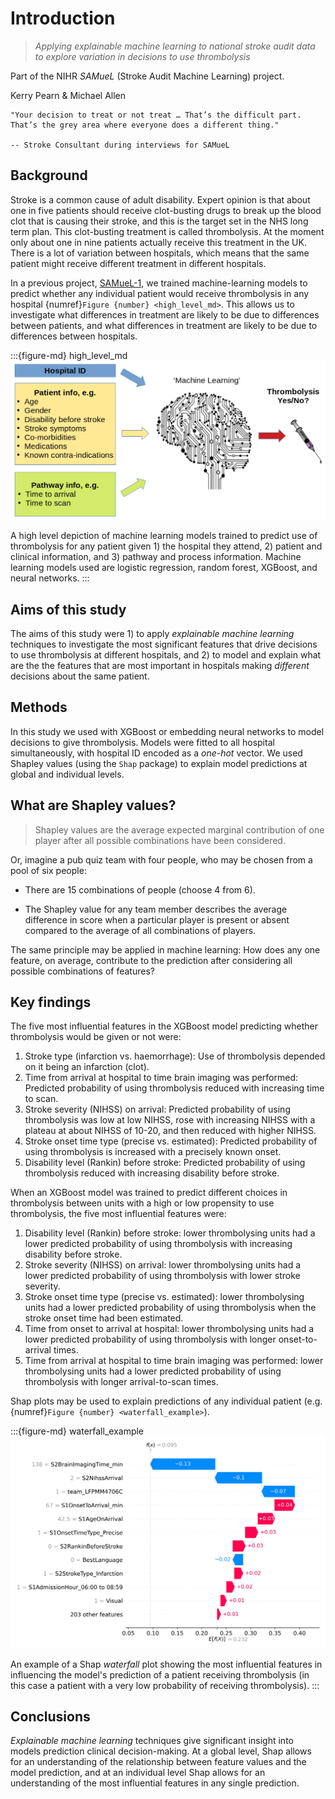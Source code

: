 # Introduction

> *Applying explainable machine learning to national stroke audit data to explore variation in decisions to use thrombolysis*

Part of the NIHR *SAMueL* (Stroke Audit Machine Learning) project.

Kerry Pearn & Michael Allen

```{epigraph}
"Your decision to treat or not treat … That’s the difficult part. That’s the grey area where everyone does a different thing."

-- Stroke Consultant during interviews for SAMueL
```

## Background

Stroke is a common cause of adult disability. Expert opinion is that about one in five patients should receive clot-busting drugs to break up the blood clot that is causing their stroke, and this is the target set in the NHS long term plan. This clot-busting treatment is called thrombolysis. At the moment only about one in nine patients actually receive this treatment in the UK. There is a lot of variation between hospitals, which means that the same patient might receive different treatment in different hospitals.

In a previous project, [SAMueL-1](https://samuel-book.github.io/samuel-1/introduction/intro.html), we trained machine-learning models to predict whether any individual patient would receive thrombolysis in any hospital {numref}`Figure {number} <high_level_md>`. This allows us to investigate what differences in treatment are likely to be due to differences between patients, and what differences in treatment are likely to be due to differences between hospitals.

:::{figure-md} high_level_md
<img src="./images/ml_model_high_level.png" width="600">

A high level depiction of machine learning models trained to predict use of thrombolysis for any patient given 1) the hospital they attend, 2) patient and clinical information, and 3) pathway and process information. Machine learning models used are logistic regression, random forest, XGBoost, and neural networks.
:::

## Aims of this study

The aims of this study were 1) to apply *explainable machine learning* techniques to investigate the most significant features that drive decisions to use thrombolysis at different hospitals, and 2) to model and explain what are the the features that are most important in hospitals making *different* decisions about the same patient.

## Methods

In this study we used with XGBoost or embedding neural networks to model decisions to give thrombolysis. Models were fitted to all hospital simultaneously, with hospital ID encoded as a *one-hot* vector. We used Shapley values (using the `Shap` package) to explain model predictions at global and individual levels.

## What are Shapley values?

> Shapley values are the average expected marginal contribution of one player after all possible combinations have been considered.

Or, imagine a pub quiz team with four people, who may be chosen from a pool of six people:

* There are 15 combinations of people (choose 4 from 6).

* The Shapley value for any team member describes the average difference in score when a particular player is present or absent compared to the average of all combinations of players.

The same principle may be applied in machine learning: How does any one feature, on average, contribute to the prediction after considering all possible combinations of features? 

## Key findings

The five most influential features in the XGBoost model predicting whether thrombolysis would be given or not were:

1. Stroke type (infarction vs. haemorrhage): Use of thrombolysis depended on it being an infarction (clot).
2. Time from arrival at hospital to time brain imaging was performed: Predicted probability of using thrombolysis reduced with increasing time to scan.
3. Stroke severity (NIHSS) on arrival: Predicted probability of using thrombolysis was low at low NIHSS, rose with increasing NIHSS with a plateau at about NIHSS of 10-20, and then reduced with higher NIHSS.
4. Stroke onset time type (precise vs. estimated): Predicted probability of using thrombolysis is increased with a precisely known  onset.
5. Disability level (Rankin) before stroke: Predicted probability of using thrombolysis reduced with increasing disability before stroke.

When an XGBoost model was trained to predict different choices in thrombolysis between units with a high or low propensity to use thrombolysis, the five most influential features were:

1. Disability level (Rankin) before stroke: lower thrombolysing units had a lower predicted probability of using thrombolysis with increasing disability before stroke.
2. Stroke severity (NIHSS) on arrival: lower thrombolysing units had a lower predicted probability of using thrombolysis with lower stroke severity.
3. Stroke onset time type (precise vs. estimated): lower thrombolysing units had a lower predicted probability of using thrombolysis when the stroke onset time had been estimated.
4. Time from onset to arrival at hospital: lower thrombolysing units had a lower predicted probability of using thrombolysis with longer onset-to-arrival times.
5. Time from arrival at hospital to time brain imaging was performed: lower thrombolysing units had a lower predicted probability of using thrombolysis with longer arrival-to-scan times.

Shap plots may be used to explain predictions of any individual patient (e.g. {numref}`Figure {number} <waterfall_example>`). 

:::{figure-md} waterfall_example
<img src="./images/xgb_waterfall_low_probability.jpg" width="600">

An example of a Shap *waterfall* plot showing the most influential features in influencing the model's prediction of a patient receiving thrombolysis (in this case a patient with a very low probability of receiving thrombolysis).
:::

## Conclusions

*Explainable machine learning* techniques give significant insight into models prediction clinical decision-making. At a global level, Shap allows for an understanding of the relationship between feature values and the model prediction, and at an individual level Shap allows for an understanding of the most influential features in any single prediction.






